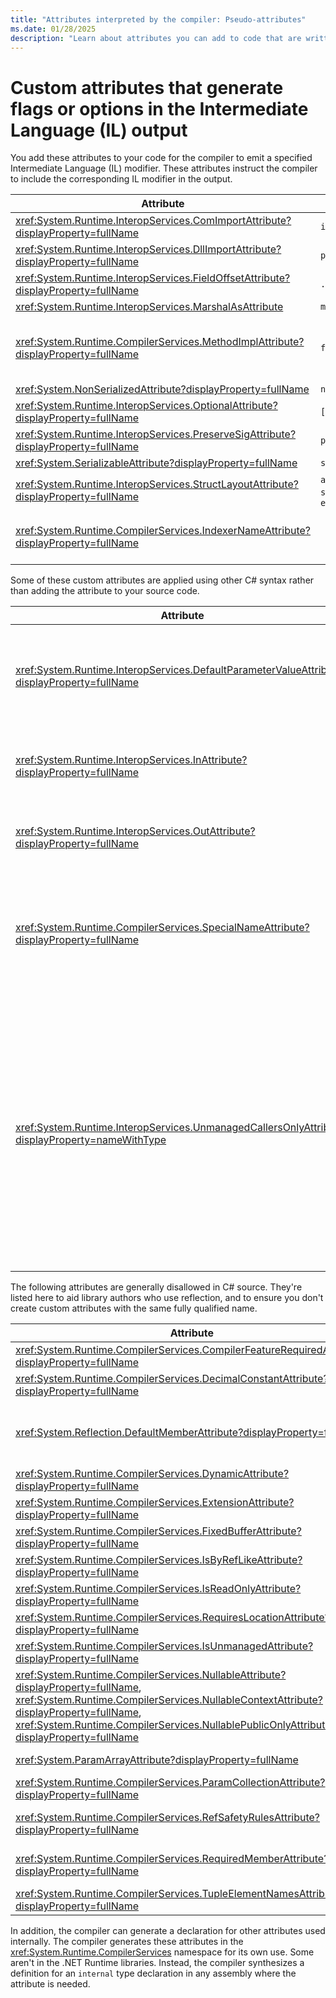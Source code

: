 ```yaml
---
title: "Attributes interpreted by the compiler: Pseudo-attributes"
ms.date: 01/28/2025
description: "Learn about attributes you can add to code that are written to IL as modifiers. These custom attributes aren't emitted as attributes in the compiled output."
---
```

# Custom attributes that generate flags or options in the Intermediate Language (IL) output

You add these attributes to your code for the compiler to emit a specified Intermediate Language (IL) modifier. These attributes instruct the compiler to include the corresponding IL modifier in the output.

| Attribute                                                                            | Modifier        | Comments  |
|--------------------------------------------------------------------------------------|-----------------|-----------|
| <xref:System.Runtime.InteropServices.ComImportAttribute?displayProperty=fullName>    | `import`        |           |
| <xref:System.Runtime.InteropServices.DllImportAttribute?displayProperty=fullName>    | `pinvokeimpl`   | You can add options listed in the constructor. |
| <xref:System.Runtime.InteropServices.FieldOffsetAttribute?displayProperty=fullName>  | `.field`        | This sets the field offset for memory layout.  |
| <xref:System.Runtime.InteropServices.MarshalAsAttribute>                             | `marshal`       | You can set options listed in the constructor. |
| <xref:System.Runtime.CompilerServices.MethodImplAttribute?displayProperty=fullName>  | `flag`          | Constructor arguments specify specific named flags such as `aggressiveinlining` or `forwardref`. These flags also specify the `native`, `managed`, or `optil` modifiers for the <xref:System.Runtime.CompilerServices.MethodCodeType?displayProperty=fullName> field. |
| <xref:System.NonSerializedAttribute?displayProperty=fullName>                        | `notserialized` |           |
| <xref:System.Runtime.InteropServices.OptionalAttribute?displayProperty=fullName>     | `[opt]`         |           |
| <xref:System.Runtime.InteropServices.PreserveSigAttribute?displayProperty=fullName>  | `preservesig`   |           |
| <xref:System.SerializableAttribute?displayProperty=fullName>                         | `serializable`  |           |
| <xref:System.Runtime.InteropServices.StructLayoutAttribute?displayProperty=fullName> | `auto`, `sequential`, or `explicit` | Layout options can be set using the parameters. |
| <xref:System.Runtime.CompilerServices.IndexerNameAttribute?displayProperty=fullName> |                 | You add this attribute to an indexer to set a different method name. By default, indexers are compiled to a property named `Item`. You can specify a different name using this attribute. |

Some of these custom attributes are applied using other C# syntax rather than adding the attribute to your source code.

| Attribute                                                                                        | Comments |
|--------------------------------------------------------------------------------------------------|----------|
| <xref:System.Runtime.InteropServices.DefaultParameterValueAttribute?displayProperty=fullName>    | Specifies the default value for the parameter. Use the [default parameter syntax](../../methods.md#optional-parameters-and-arguments). |
| <xref:System.Runtime.InteropServices.InAttribute?displayProperty=fullName>                       | Specifies the IL `[in]` modifier. Use the [`in`](../keywords/method-parameters.md#in-parameter-modifier) or [`ref readonly`](../keywords/method-parameters.md#ref-readonly-modifier) modifiers. |
| <xref:System.Runtime.InteropServices.OutAttribute?displayProperty=fullName>                       | Specifies the IL `[out]` modifier. Use the [`out`](../keywords/method-parameters.md#out-parameter-modifier) modifier. |
| <xref:System.Runtime.CompilerServices.SpecialNameAttribute?displayProperty=fullName>             | Specifies the IL `specialname` modifier. The compiler automatically adds this modifier for methods that require it. |
| <xref:System.Runtime.InteropServices.UnmanagedCallersOnlyAttribute?displayProperty=nameWithType> | This attribute is required for the `delegate*` feature. The compiler adds it to any [`delegate*`](../unsafe-code.md#function-pointers) that requires its use. However, you must add this attribute to any method declaration when that method is assigned to a function pointer. |

The following attributes are generally disallowed in C# source. They're listed here to aid library authors who use reflection, and to ensure you don't create custom attributes with the same fully qualified name.

| Attribute                                                                                        | Comments  |
|--------------------------------------------------------------------------------------------------|---------|
| <xref:System.Runtime.CompilerServices.CompilerFeatureRequiredAttribute?displayProperty=fullName> | Prevents downlevel compilers from using metadata it can't safely understand. |
| <xref:System.Runtime.CompilerServices.DecimalConstantAttribute?displayProperty=fullName>         | Encodes `const decimal` fields. The runtime doesn't support `decimal` values as constant values. |
| <xref:System.Reflection.DefaultMemberAttribute?displayProperty=fullName>                         | Encodes indexers with <xref:System.Runtime.CompilerServices.IndexerNameAttribute?displayProperty=fullName>. This attribute notes the default indexer when its name is different than `Item`. This attribute is allowed in source. |
| <xref:System.Runtime.CompilerServices.DynamicAttribute?displayProperty=fullName>                 | Encodes whether a type in a signature is `dynamic` (versus `object`). |
| <xref:System.Runtime.CompilerServices.ExtensionAttribute?displayProperty=fullName>               | This attribute notes extension methods. The compiler also places this attribute on the containing classes. |
| <xref:System.Runtime.CompilerServices.FixedBufferAttribute?displayProperty=fullName>             | This attribute specifies `fixed` struct fields. |
| <xref:System.Runtime.CompilerServices.IsByRefLikeAttribute?displayProperty=fullName>             | This attribute specifies a `ref` struct. |
| <xref:System.Runtime.CompilerServices.IsReadOnlyAttribute?displayProperty=fullName>              | This attribute indicates that a parameter has the `in` modifier. It distinguishes `in` parameters from `readonly ref` or `[In] ref`. |
| <xref:System.Runtime.CompilerServices.RequiresLocationAttribute?displayProperty=fullName>        | This attribute indicates that a parameter has the `readonly ref` modifier. It distinguishes `readonly ref` from `in` or `[In] ref`. |
| <xref:System.Runtime.CompilerServices.IsUnmanagedAttribute?displayProperty=fullName>             | This attribute specifies the `unmanaged` constraint on a type parameter. |
| <xref:System.Runtime.CompilerServices.NullableAttribute?displayProperty=fullName>, <xref:System.Runtime.CompilerServices.NullableContextAttribute?displayProperty=fullName>, <xref:System.Runtime.CompilerServices.NullablePublicOnlyAttribute?displayProperty=fullName> | These attributes encode nullable annotations in your source code. |
| <xref:System.ParamArrayAttribute?displayProperty=fullName>                                       | This attribute encodes the `params` modifier on array parameters. |
| <xref:System.Runtime.CompilerServices.ParamCollectionAttribute?displayProperty=fullName>         | This attribute encodes the `params` modifier on non-array parameters. |
| <xref:System.Runtime.CompilerServices.RefSafetyRulesAttribute?displayProperty=fullName>          | This attribute specifies the C# version that is required in order to understand ref safety annotations in the assembly. Ref safety rules evolve as C# gets new features. |
| <xref:System.Runtime.CompilerServices.RequiredMemberAttribute?displayProperty=fullName>          | This attribute indicates that the `required` modifier was placed on a member declaration. It's the encoding of the [required members](../keywords/required.md) language feature. |
| <xref:System.Runtime.CompilerServices.TupleElementNamesAttribute?displayProperty=fullName>       | This attribute encodes tuple element names used in signatures. |

In addition, the compiler can generate a declaration for other attributes used internally. The compiler generates these attributes in the <xref:System.Runtime.CompilerServices> namespace for its own use. Some aren't in the .NET Runtime libraries. Instead, the compiler synthesizes a definition for an `internal` type declaration in any assembly where the attribute is needed.
